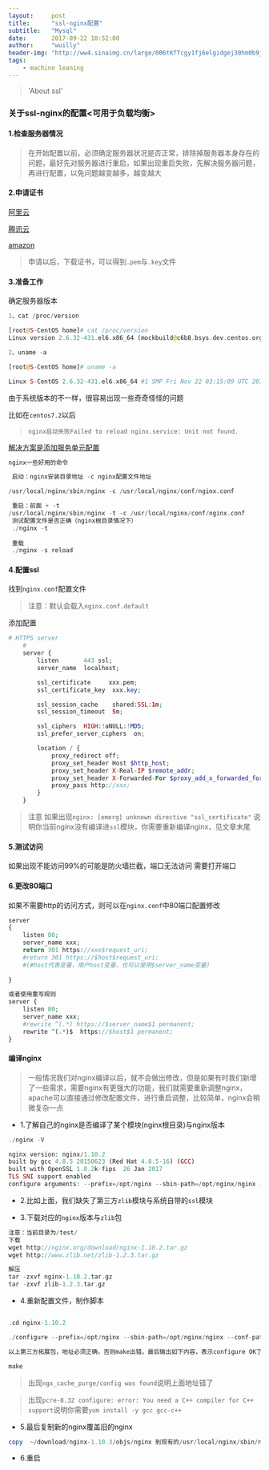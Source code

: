 ```yaml
---
layout:     post
title:      "ssl-nginx配置"
subtitle:   "Mysql"
date:       2017-09-22 10:52:00
author:     "wuilly"
header-img: "http://ww4.sinaimg.cn/large/006tKfTcgy1fj6elgidgej30hm0b9jsd.jpg"
tags:
    - machine leaning
---
```

> 'About ssl'

### 关于ssl-nginx的配置<可用于负载均衡>

#### 1.检查服务器情况

> 在开始配置以前，必须确定服务器状况是否正常，排除掉服务器本身存在的问题，最好先对服务器进行重启，如果出现重启失败，先解决服务器问题，再进行配置，以免问题越变越多，越变越大

#### 2.申请证书

[阿里云](https://help.aliyun.com/product/28533.html)

[腾讯云](https://cloud.tencent.com/product/ssl)

[amazon](https://aws.amazon.com/cn/certificate-manager/?sc_channel=PS&sc_campaign=acquisition_CN&sc_publisher=baidu&sc_category=pc&sc_medium=certificate_manager_nb&sc_content=ssl_apply_e&sc_detail=ssl%E8%AF%81%E4%B9%A6%E7%94%9F%E6%88%90%E5%B7%A5%E5%85%B7&sc_segment=100023043&sc_matchtype=exact&sc_country=CN&s_kwcid=AL!4422!88!15893483945!!61051524240&ef_id=WQmKnAAAAGmcJufW:20170922084724:s)

> 申请以后，下载证书，可以得到`.pem`与`.key`文件

#### 3.准备工作

确定服务器版本

``` php
1、cat /proc/version

[root@S-CentOS home]# cat /proc/version
Linux version 2.6.32-431.el6.x86_64 (mockbuild@c6b8.bsys.dev.centos.org) (gcc version 4.4.7 20120313 (Red Hat 4.4.7-4) (GCC) ) #1 SMP Fri Nov 22 03:15:09 UTC 2013

2、uname -a

[root@S-CentOS home]# uname -a

Linux S-CentOS 2.6.32-431.el6.x86_64 #1 SMP Fri Nov 22 03:15:09 UTC 2013 x86_64 x86_64 x86_64 GNU/Linux
```

由于系统版本的不一样，很容易出现一些奇奇怪怪的问题

比如在`centos7.2`以后

> `nginx启动失败Failed to reload nginx.service: Unit not found.`

[解决方案是添加服务单元配置](http://blog.csdn.net/wangjinbao5566/article/details/72938783)

``` php
nginx一些好用的命令

 启动：nginx安装目录地址 -c nginx配置文件地址

/usr/local/nginx/sbin/nginx -c /usr/local/nginx/conf/nginx.conf

 重启：前面 + -t
/usr/local/nginx/sbin/nginx -t -c /usr/local/nginx/conf/nginx.conf
 测试配置文件是否正确（nginx根目录情况下）
 ./nginx -t
 
 重载
 ./nginx -s reload
```


#### 4.配置ssl

找到`nginx.conf`配置文件
> 注意：默认会载入`nginx.conf.default`


添加配置
``` php
# HTTPS server
    #
    server {
        listen       443 ssl;
        server_name  localhost;

        ssl_certificate     xxx.pem;
        ssl_certificate_key  xxx.key;

        ssl_session_cache    shared:SSL:1m;
        ssl_session_timeout  5m;

        ssl_ciphers  HIGH:!aNULL:!MD5;
        ssl_prefer_server_ciphers  on;

        location / {
            proxy_redirect off;
            proxy_set_header Host $http_host;
            proxy_set_header X-Real-IP $remote_addr;
            proxy_set_header X-Forwarded-For $proxy_add_x_forwarded_for;
            proxy_pass http://xxx;
        }
    }
```

> 注意 如果出现`nginx: [emerg] unknown directive "ssl_certificate"`
说明你当前nginx没有编译进`ssl`模块，你需要重新编译nginx，见文章末尾

#### 5.测试访问

如果出现不能访问99%的可能是防火墙拦截，端口无法访问
需要打开端口

#### 6.更改80端口

如果不需要http的访问方式，则可以在`nginx.conf`中80端口配置修改

``` php
server
{
    listen 80;
    server_name xxx;
    return 301 https://xxx$request_uri;
    #return 301 https://$host$request_uri;
    #(#host代表变量，用户host变量，也可以使用$server_name变量)
    
}

或者使用重写规则
server {
    listen 80;
    server_name xxx;
    #rewrite ^(.*) https://$server_name$1 permanent;
    rewrite ^(.*)$  https://$host$1 permanent;
}
```

#### 编译nginx

>一般情况我们对nginx编译以后，就不会做出修改，但是如果有时我们新增了一些需求，需要nginx有更强大的功能，我们就需要重新调整nginx，apache可以直接通过修改配置文件，进行重启调整，比较简单，nginx会稍微复杂一点

- 1.了解自己的nginx是否编译了某个模块(nginx根目录)与nginx版本

``` php
./nginx -V

nginx version: nginx/1.10.2
built by gcc 4.8.5 20150623 (Red Hat 4.8.5-16) (GCC)
built with OpenSSL 1.0.2k-fips  26 Jan 2017
TLS SNI support enabled
configure arguments: --prefix=/opt/nginx --sbin-path=/opt/nginx/nginx --conf-path=/opt/nginx/nginx.conf --pid-path=/opt/nginx/nginx.pid --with-pcre=/test/pcre-8.39 --with-http_stub_status_module --with-http_realip_module

```

- 2.比如上面，我们缺失了第三方`zlib`模块与系统自带的`ssl`模块

- 3.下载对应的`nginx`版本与`zlib`包

``` php
注意：当前目录为/test/
下载
wget http://nginx.org/download/nginx-1.10.2.tar.gz
wget http://www.zlib.net/zlib-1.2.3.tar.gz

解压
tar -zxvf nginx-1.10.2.tar.gz
tar -zxvf zlib-1.2.3.tar.gz
```

- 4.重新配置文件，制作脚本

``` php

.cd nginx-1.10.2

./configure --prefix=/opt/nginx --sbin-path=/opt/nginx/nginx --conf-path=/opt/nginx/nginx.conf --pid-path=/opt/nginx/nginx.pid --with-pcre=/test/pcre-8.39 --with-zlib=/test/zlib-1.2.11 --with-http_stub_status_module --with-http_realip_module --with-http_ssl_module

以上第三方拓展包，地址必须正确，否则make出错，最后输出如下内容，表示configure OK了。

make
```

> 出现`ngx_cache_purge/config was found`说明上面地址错了

> 出现`pcre-8.32 configure: error: You need a C++ compiler for C++ support`说明你需要`yum install -y gcc gcc-c++`

- 5.最后复制新的nginx覆盖旧的nginx

``` php
copy  ~/download/nginx-1.10.3/objs/nginx 到现有的/usr/local/nginx/sbin/nginx
```

- 6.重启

